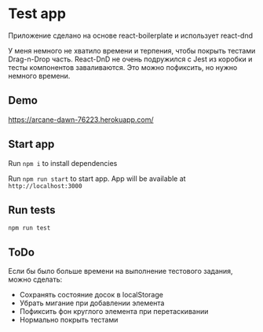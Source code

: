 # Test app

Приложение сделано на основе react-boilerplate и использует react-dnd 

У меня немного не хватило времени и терпения, чтобы покрыть тестами Drag-n-Drop часть.
React-DnD не очень подружился с Jest из коробки и тесты компонентов заваливаются. Это можно пофиксить, но нужно немного времени.

## Demo
https://arcane-dawn-76223.herokuapp.com/

## Start app
Run `npm i` to install dependencies

Run `npm run start` to start app. App will be available at `http://localhost:3000`

## Run tests

`npm run test`

## ToDo

Если бы было больше времени на выполнение тестового задания, можно сделать:

- Сохранять состояние досок в localStorage
- Убрать мигание при добавлении элемента
- Пофиксить фон круглого элемента при перетаскивании
- Нормально покрыть тестами
